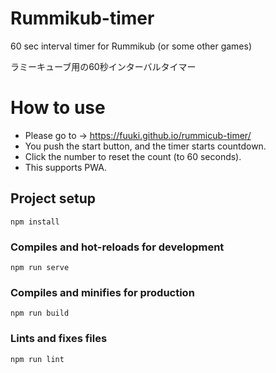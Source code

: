 # Rummikub-timer
60 sec interval timer for Rummikub (or some other games)

ラミーキューブ用の60秒インターバルタイマー

# How to use

- Please go to -> https://fuuki.github.io/rummicub-timer/
- You push the start button, and the timer starts countdown.
- Click the number to reset the count (to 60 seconds).
- This supports PWA.


## Project setup
```
npm install
```

### Compiles and hot-reloads for development
```
npm run serve
```

### Compiles and minifies for production
```
npm run build
```

### Lints and fixes files
```
npm run lint
```
